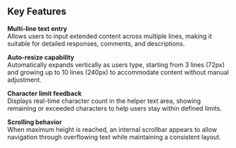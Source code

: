 ## Key Features

**Multi-line text entry**  
Allows users to input extended content across multiple lines, making it suitable for detailed responses, comments, and descriptions.

**Auto-resize capability**  
Automatically expands vertically as users type, starting from 3 lines (72px) and growing up to 10 lines (240px) to accommodate content without manual adjustment.

**Character limit feedback**  
Displays real-time character count in the helper text area, showing remaining or exceeded characters to help users stay within defined limits.

**Scrolling behavior**  
When maximum height is reached, an internal scrollbar appears to allow navigation through overflowing text while maintaining a consistent layout.